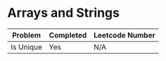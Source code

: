 # Arrays and Strings
| Problem | Completed | Leetcode Number |
| ------- | --------- | ----------------|
| Is Unique | Yes | N/A |

